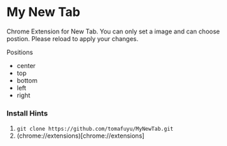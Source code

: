 # My New Tab

Chrome Extension for New Tab.
You can only set a image and can choose postion.
Please reload to apply your changes.

Positions
* center
* top
* bottom
* left
* right

### Install Hints
1. `git clone https://github.com/tomafuyu/MyNewTab.git`
2. (chrome://extensions)[chrome://extensions]
